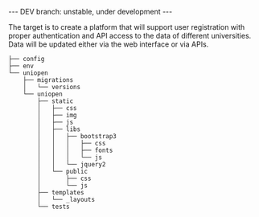 --- DEV branch: unstable, under development --- 

 The target is to create a platform that will support user registration with proper authentication and API access to the data of different universities. Data will be updated either via the web interface or via APIs. 

```
├── config
├── env
└── uniopen
    ├── migrations
    │   └── versions
    └── uniopen
        ├── static
        │   ├── css
        │   ├── img
        │   ├── js
        │   ├── libs
        │   │   ├── bootstrap3
        │   │   │   ├── css
        │   │   │   ├── fonts
        │   │   │   └── js
        │   │   └── jquery2
        │   └── public
        │       ├── css
        │       └── js
        ├── templates
        │   └── _layouts
        └── tests
```
